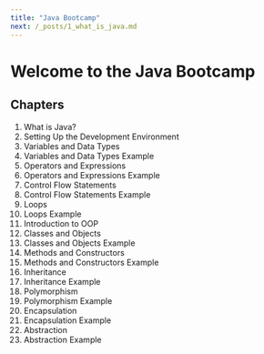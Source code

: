 ```yaml
---
title: "Java Bootcamp"
next: /_posts/1_what_is_java.md
---
```

# Welcome to the Java Bootcamp

## Chapters
1. What is Java?
2. Setting Up the Development Environment
3. Variables and Data Types
4. Variables and Data Types Example
5. Operators and Expressions
6. Operators and Expressions Example
7. Control Flow Statements
8. Control Flow Statements Example
9. Loops
10. Loops Example
11. Introduction to OOP
12. Classes and Objects
13. Classes and Objects Example
14. Methods and Constructors
15. Methods and Constructors Example
16. Inheritance
17. Inheritance Example
18. Polymorphism
19. Polymorphism Example
20. Encapsulation
21. Encapsulation Example
22. Abstraction
23. Abstraction Example